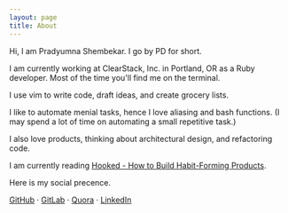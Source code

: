 ```yaml
---
layout: page
title: About
---
```


Hi, I am Pradyumna Shembekar. I go by PD for short.

I am currently working at ClearStack, Inc. in Portland, OR as a Ruby developer. Most of the
time you'll find me on the terminal.

I use vim to write code, draft ideas, and create grocery lists.

I like to automate menial tasks, hence I love aliasing and bash functions. (I
may spend a lot of time on automating a small repetitive task.)

I also love products, thinking about architectural design, and refactoring code.

I am currently reading <a href="https://www.goodreads.com/book/show/22668729-hooked" target="_blank">Hooked - How to Build Habit-Forming Products</a>.

Here is my social precence.

<a href="https://github.com/pradyumna2905" target="_blank">GitHub</a> &middot;
<a href="https://gitlab.com/pradyumna2905" target="_blank">GitLab</a> &middot;
<a href="https://www.quora.com/profile/Pradyumna-Shembekar" target="_blank">Quora</a> &middot;
<a href="https://www.linkedin.com/in/pradyumnashembekar/" target="_blank">LinkedIn</a>
